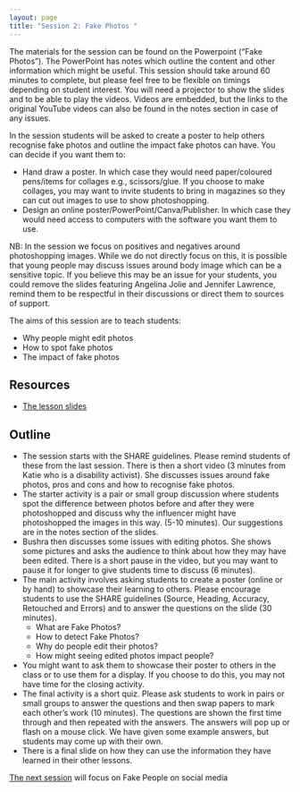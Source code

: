 ```yaml
--- 
layout: page
title: "Session 2: Fake Photos "
---
```


The materials for the session can be found on the Powerpoint (“Fake Photos”).  The PowerPoint has notes which outline the content and other information which might be useful.  This session should take around 60 minutes to complete, but please feel free to be flexible on timings depending on student interest.  You will need a projector to show the slides and to be able to play the videos.  Videos are embedded, but the links to the original YouTube videos can also be found in the notes section in case of any issues.  

In the session students will be asked to create a poster to help others recognise fake photos and outline the impact fake photos can have.  You can decide if you want them to:
*	Hand draw a poster.  In which case they would need paper/coloured pens/items for collages e.g., scissors/glue. If you choose to make collages, you may want to invite students to bring in magazines so they can cut out images to use to show photoshopping.
*	Design an online poster/PowerPoint/Canva/Publisher. In which case they would need access to computers with the software you want them to use.

NB: In the session we focus on positives and negatives around photoshopping images. While we do not directly focus on this, it is possible that young people may discuss issues around body image which can be a sensitive topic. If you believe this may be an issue for your students, you could remove the slides featuring Angelina Jolie and Jennifer Lawrence, remind them to be respectful in their discussions or direct them to sources of support.  


The aims of this session are to teach students:
*	Why people might edit photos
*	How to spot fake photos
*	The impact of fake photos


## Resources
* [The lesson slides]({{site.baseurl}}/assets/lessons/2.Fake_Photos.pptx)

## Outline
*	The session starts with the SHARE guidelines.  Please remind students of these from the last session.  There is then a short video (3 minutes from Katie who is a disability activist).  She discusses issues around fake photos, pros and cons and how to recognise fake photos.  
*	The starter activity is a pair or small group discussion where students spot the difference between photos before and after they were photoshopped and discuss why the influencer might have photoshopped the images in this way.  (5-10 minutes).  Our suggestions are in the notes section of the slides.
*	Bushra then discusses some issues with editing photos. She shows some pictures and asks the audience to think about how they may have been edited.  There is a short pause in the video, but you may want to pause it for longer to give students time to discuss (6 minutes).
*	The main activity involves asking students to create a poster (online or by hand) to showcase their learning to others.  Please encourage students to use the SHARE guidelines (Source, Heading, Accuracy, Retouched and Errors) and to answer the questions on the slide (30 minutes).
    *	What are Fake Photos?
    *	How to detect Fake Photos? 
    *	Why do people edit their photos?
    *	How might seeing edited photos impact people?
*	You might want to ask them to showcase their poster to others in the class or to use them for a display.  If you choose to do this, you may not have time for the closing activity.  
*	The final activity is a short quiz.  Please ask students to work in pairs or small groups to answer the questions and then swap papers to mark each other’s work (10 minutes). The questions are shown the first time through and then repeated with the answers.  The answers will pop up or flash on a mouse click.  We have given some example answers, but students may come up with their own.  
*	There is a final slide on how they can use the information they have learned in their other lessons.


[The next session](session3) will focus on Fake People on social media

